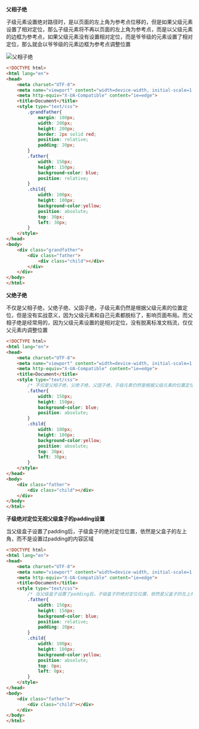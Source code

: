 **父相子绝**

子级元素设置绝对路径时，是以页面的左上角为参考点位移的，但是如果父级元素设置了相对定位，那么子级元素将不再以页面的左上角为参考点，而是以父级元素的边框为参考点，如果父级元素没有设置相对定位，而是爷爷级的元素设置了相对定位，那么就会以爷爷级的元素边框为参考点调整位置

![父相子绝](E:\workspace\wxPythonCode\Note\web框架\images\父相子绝.png)

```html
<!DOCTYPE html>
<html lang="en">
<head>
    <meta charset="UTF-8">
    <meta name="viewport" content="width=device-width, initial-scale=1.0">
    <meta http-equiv="X-UA-Compatible" content="ie=edge">
    <title>Document</title>
    <style type="text/css">
        .grandfather{
            margin: 100px;
            width: 200px;
            height: 200px;
            border: 2px solid red;
            position: relative;
            padding: 20px;
        }
        .father{
            width: 150px;
            height: 150px;
            background-color: blue;
            position: relative;
        }
        .child{
            width: 100px;
            height: 100px;
            background-color:yellow;
            position: absolute;
            top: 30px;
            left: 30px;
        }
    </style>
</head>
<body>
    <div class="grandfather">
        <div class="father">
            <div class="child"></div>
        </div>
    </div>
</body>
</html>
```



**父绝子绝**

不仅是父相子绝，父绝子绝、父固子绝，子级元素仍然是根据父级元素的位置定位，但是没有实战意义，因为父级元素和自己元素都脱标了，影响页面布局。而父相子绝是经常用的，因为父级元素设置的是相对定位，没有脱离标准文档流，仅仅父元素内调整位置

```html
<!DOCTYPE html>
<html lang="en">
<head>
    <meta charset="UTF-8">
    <meta name="viewport" content="width=device-width, initial-scale=1.0">
    <meta http-equiv="X-UA-Compatible" content="ie=edge">
    <title>Document</title>
    <style type="text/css">
        /* 不仅是父相子绝，父绝子绝、父固子绝，子级元素仍然是根据父级元素的位置定位，但是没有实战意义，因为父级元素和自己元素都脱标了，影响页面布局。而父相子绝是经常用的，因为父级元素设置的是相对定位，没有脱离标准文档流，仅仅父元素内调整位置 */
        .father{
            width: 150px;
            height: 150px;
            background-color: blue;
            position: absolute;
        }
        .child{
            width: 100px;
            height: 100px;
            background-color:yellow;
            position: absolute;
            top: 30px;
            left: 30px;
        }
    </style>
</head>
<body>
    <div class="father">
        <div class="child"></div>
    </div>
</body>
</html>
```



**子级绝对定位无视父级盒子的padding设置**

当父级盒子设置了padding后，子级盒子的绝对定位位置，依然是父盒子的左上角，而不是设置过padding的内容区域

```html
<!DOCTYPE html>
<html lang="en">
<head>
    <meta charset="UTF-8">
    <meta name="viewport" content="width=device-width, initial-scale=1.0">
    <meta http-equiv="X-UA-Compatible" content="ie=edge">
    <title>Document</title>
    <style type="text/css">
        /* 当父级盒子设置了padding后，子级盒子的绝对定位位置，依然是父盒子的左上角，而不是设置过padding的内容区域 */
        .father{
            width: 150px;
            height: 150px;
            background-color: blue;
            position: relative;
            padding: 20px;
        }
        .child{
            width: 100px;
            height: 100px;
            background-color:yellow;
            position: absolute;
            top: 0px;
            left: 0px;
        }
    </style>
</head>
<body>
    <div class="father">
        <div class="child"></div>
    </div>
</body>
</html>
```

